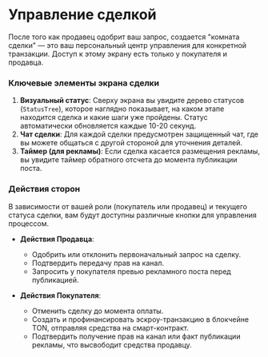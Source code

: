 # Управление сделкой

После того как продавец одобрит ваш запрос, создается "комната сделки" — это ваш персональный центр управления для конкретной транзакции. Доступ к этому экрану есть только у покупателя и продавца.

### Ключевые элементы экрана сделки

1.  **Визуальный статус**: Сверху экрана вы увидите дерево статусов (`StatusTree`), которое наглядно показывает, на каком этапе находится сделка и какие шаги уже пройдены. Статус автоматически обновляется каждые 10-20 секунд.
2.  **Чат сделки**: Для каждой сделки предусмотрен защищенный чат, где вы можете общаться с другой стороной для уточнения деталей.
3.  **Таймер (для рекламы)**: Если сделка касается размещения рекламы, вы увидите таймер обратного отсчета до момента публикации поста.

### Действия сторон

В зависимости от вашей роли (покупатель или продавец) и текущего статуса сделки, вам будут доступны различные кнопки для управления процессом.

* **Действия Продавца**:
    * Одобрить или отклонить первоначальный запрос на сделку.
    * Подтвердить передачу прав на канал.
    * Запросить у покупателя превью рекламного поста перед публикацией.

* **Действия Покупателя**:
    * Отменить сделку до момента оплаты.
    * Создать и профинансировать эскроу-транзакцию в блокчейне TON, отправляя средства на смарт-контракт.
    * Подтвердить получение прав на канал или факт публикации рекламы, что высвободит средства продавцу.